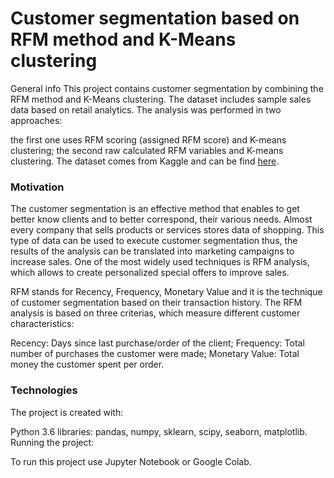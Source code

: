 # Customer segmentation based on RFM method and K-Means clustering
General info
This project contains customer segmentation by combining the RFM method and K-Means clustering. The dataset includes sample sales data based on retail analytics. The analysis was performed in two approaches:

the first one uses RFM scoring (assigned RFM score) and K-means clustering;
the second raw calculated RFM variables and K-means clustering.
The dataset comes from Kaggle and can be find [here]([url](https://www.kaggle.com/datasets/kyanyoga/sample-sales-data)).

### Motivation
The customer segmentation is an effective method that enables to get better know clients and to better correspond, their various needs. Almost every company that sells products or services stores data of shopping. This type of data can be used to execute customer segmentation thus, the results of the analysis can be translated into marketing campaigns to increase sales. One of the most widely used techniques is RFM analysis, which allows to create personalized special offers to improve sales.

RFM stands for Recency, Frequency, Monetary Value and it is the technique of customer segmentation based on their transaction history. The RFM analysis is based on three criterias, which measure different customer characteristics:

Recency: Days since last purchase/order of the client;
Frequency: Total number of purchases the customer were made;
Monetary Value: Total money the customer spent per order.

### Technologies
The project is created with:

Python 3.6
libraries: pandas, numpy, sklearn, scipy, seaborn, matplotlib.
Running the project:

To run this project use Jupyter Notebook or Google Colab.
